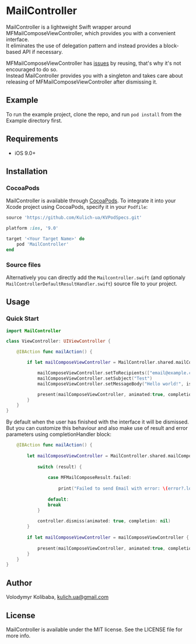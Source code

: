 # MailController

MailController is a lightweight Swift wrapper around MFMailComposeViewController, which provides you with a convenient interface.  
It eliminates the use of delegation pattern and instead provides a block-based API if necessary.

MFMailComposeViewController has [issues](https://stackoverflow.com/questions/18165545/why-does-my-mfmailcomposeviewcontroller-instance-only-dismiss-one-time) by reusing, that's why it's not encouraged to do so.  
Instead MailController provides you with a singleton and takes care about releasing of MFMailComposeViewController after dismissing it.

## Example

To run the example project, clone the repo, and run `pod install` from the Example directory first.

## Requirements

- iOS 9.0+ 

## Installation

### CocoaPods

MailController is available through [CocoaPods](https://cocoapods.org). 
To integrate it into your Xcode project using CocoaPods, specify it in your `Podfile`:

```ruby
source 'https://github.com/Kulich-ua/KVPodSpecs.git'

platform :ios, '9.0'

target '<Your Target Name>' do
    pod 'MailController'
end
```

### Source files

Alternatively you can directly add the `Mailcontroller.swift` (and optionaly `MailControllerDefaultResultHandler.swift`) source file to your project.

## Usage

### Quick Start

```swift
import MailController

class ViewController: UIViewController {

    @IBAction func mailAction() {

        if let mailComposeViewController = MailController.shared.mailComposeViewController() {

            mailComposeViewController.setToRecipients(["email@example.com"])
            mailComposeViewController.setSubject("Test")
            mailComposeViewController.setMessageBody("Hello world!", isHTML: false)

            present(mailComposeViewController, animated:true, completion:nil)
        }
    }
}
```

By default when the user has finished with the interface it will be dismissed.  
But you can customize this behaviour and also make use of result and error parameters using completionHandler block:

```swift
    @IBAction func mailAction() {
    
        let mailComposeViewController = MailController.shared.mailComposeViewController { (controller, result, error) in
            
            switch (result) {
            
                case MFMailComposeResult.failed:
                
                    print("Failed to send Email with error: \(error?.localizedDescription ?? "")!")
                
                default:
                break
            }
            
            controller.dismiss(animated: true, completion: nil)
        }
        
        if let mailComposeViewController = mailComposeViewController {
        
            present(mailComposeViewController, animated:true, completion:nil)
        }
    }
}
```

## Author

Volodymyr Kolibaba, kulich.ua@gmail.com

## License

MailController is available under the MIT license. See the LICENSE file for more info.
